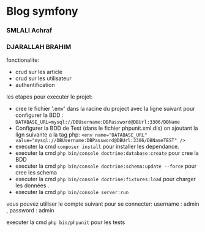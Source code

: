 # Blog symfony 
### SMLALI Achraf
### DJARALLAH BRAHIM

fonctionalite:

  - crud sur les article
  - crud sur les utilisateur
  - authentification
  
les etapes pour executer le projet:
- cree le fichier '.env' dans la racine du project avec la ligne suivant pour configurer la BDD : `DATABASE_URL=mysql://DBUsername:DBPassword@DBUrl:3306/DBName`
- Configurer la BDD de Test (dans le fichier phpunit.xml.dis) on ajoutant la lign suivante a la tag php:
`<env name="DATABASE_URL" value="mysql://DBUsername:DBPassword@DBUrl:3306/DBNameTEST" />`
- executer la cmd `composer install` pour installer les dependance.
- executer la cmd `php bin/console doctrine:database:create` pour cree la BDD
- executer la cmd `php bin/console doctrine:schema:update --force` pour cree les schema
- executer la cmd `php bin/console doctrine:fixtures:load` pour charger les données .
- executer la cmd `php bin/console server:run`

vous pouvez utiliser le compte suivant pour se connecter:
username : admin , password : admin

executer la cmd `php bin/phpunit` pour les tests